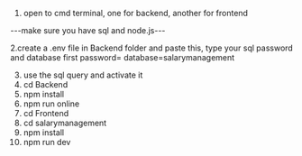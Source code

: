 1. open to cmd terminal, one for backend, another for frontend

 ---make sure you have sql and node.js---

2.create a .env file in Backend folder and paste this, type your sql password and database first
password=
database=salarymanagement

3. use the sql query and activate it
4. cd Backend
5. npm install
6. npm run online
7. cd Frontend
8. cd salarymanagement
9. npm install
10. npm run dev
    

